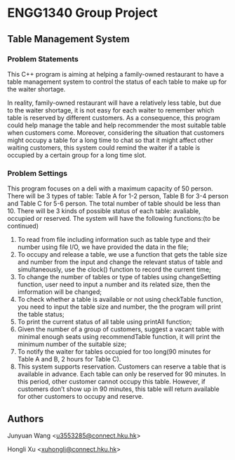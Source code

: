 # ENGG1340 Group Project
## Table Management System
### Problem Statements
This C++ program is aiming at helping a family-owned restaurant to have a table management system to control the status of each table to make up for the waiter shortage.

In reality, family-owned restaurant will have a relatively less table, but due to the waiter shortage, it is not easy for each waiter to remember which table is reserved by different customers. As a consequence, this program could help manage the table and help recommender the most suitable table when customers come. Moreover, considering the situation that customers might occupy a table for a long time to chat so that it might affect other waiting customers, this system could remind the waiter if a table is occupied by a certain group for a long time slot.

### Problem Settings
This program focuses on a deli with a maximum capacity of 50 person. There will be 3 types of table: Table A for 1-2 person, Table B for 3-4 person and Table C for 5-6 person. The total number of table should be less than 10. There will be 3 kinds of possible status of each table: avaliable, occupied or reserved. The system will have the following functions:(to be continued)
 1) To read from file including information such as table type and their number using file I/O, we have provided the data in the file; 
 2) To occupy and release a table, we use a function that gets the table size and number from the input and change the relevant status of table and simultaneously, use the clock() function to record the current time; 
 3) To change the number of tables or type of tables using changeSetting function, user need to input a number and its related size, then the imformation will be changed;
 4) To check whether a table is available or not using checkTable function, you need to input the table size and number, the the program will print the table status; 
 5) To print the current status of all table using printAll function;
 6) Given the number of a group of customers, suggest a vacant table with minimal enough seats using recommendTable function, it will print the minimum number of the suitable size;
 7) To notify the waiter for tables occupied for too long(90 minutes for Table A and B, 2 hours for Table C).
 8) This system supports reservation. Customers can reserve a table that is available in advance. Each table can only be reserved for 90 minutes. In this period, other customer cannot occupy this table. However, if customers don’t show up in 90 minutes, this table will return available for other customers to occupy and reserve.

## Authors
Junyuan Wang <<u3553285@connect.hku.hk>>

Hongli Xu <<xuhongli@connect.hku.hk>>
